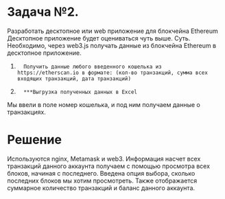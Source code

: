 # Задача №2.
Разработать десктопное или web приложение для блокчейна Ethereum
Десктопное приложение будет оцениваться чуть выше.
Суть.
Необходимо, через web3.js получать данные из блокчейна Ethereum в десктопное приложение.
1.       Получить данные любого введенного кошелька из https://etherscan.io в формате: (кол-во транзакций, сумма всех входящих транзакций, дата транзакций)
2.       ***Выгрузка полученных данных в Excel  
 
Мы ввели в поле номер кошелька, и под ним получаем данные о транзакциях.

# Решение

Используются nginx, Metamask и web3. Информация насчет всех транзакций данного аккаунта получаем с помощью просмотра всех блоков, начиная с последнего. Введена опция выбора, сколько последних блоков мы хотим просмотреть. Также отображается суммарное количество транзакций и баланс данного аккаунта.


